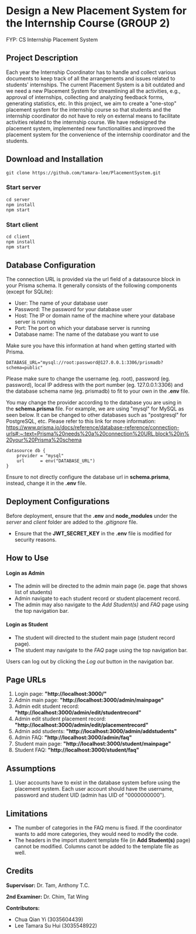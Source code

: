 # Design a New Placement System for the Internship Course (GROUP 2)

FYP: CS Internship Placement System

## Project Description

Each year the Internship Coordinator has to handle and collect various documents to keep track of all the arrangements and issues related to students' internships. The current Placement System is a bit outdated and we need a new Placement System for streamlining all the activities, e.g., approval of internships, collecting and analyzing feedback forms, generating statistics, etc.
In this project, we aim to create a "one-stop" placement system for the internship course so that students and the internship coordinator do not have to rely on external means to facilitate activities related to the internship course. We have redesigned the placement system, implemented new functionalities and improved the placement system for the convenience of the internship coordinator and the students.

## Download and Installation

    git clone https://github.com/tamara-lee/PlacementSystem.git

### Start server

    cd server
    npm install
    npm start

### Start client

    cd client
    npm install
    npm start

## Database Configuration

The connection URL is provided via the url field of a datasource block in your Prisma schema. It generally consists of the following components (except for SQLite):

- User: The name of your database user
- Password: The password for your database user
- Host: The IP or domain name of the machine where your database server is running
- Port: The port on which your database server is running
- Database name: The name of the database you want to use

Make sure you have this information at hand when getting started with Prisma.

    DATABASE_URL="mysql://root:password@127.0.0.1:3306/prismadb?schema=public"

Please make sure to change the username (eg. root), password (eg. password), local IP address with the port number (eg. 127.0.0.1:3306) and the database schema name (eg. prismadb) to fit to your own in the **.env** file.

You may change the provider according to the database you are using in the **schema.prisma** file. For example, we are using "mysql" for MySQL as seen below. It can be changed to other databases such as "postgresql" for PostgreSQL, etc. Please refer to this link for more information: https://www.prisma.io/docs/reference/database-reference/connection-urls#:~:text=Prisma%20needs%20a%20connection%20URL,block%20in%20your%20Prisma%20schema

    datasource db {
        provider = "mysql"
        url      = env("DATABASE_URL")
    }

Ensure to not directly configure the database url in **schema.prisma**, instead, change it in the **.env** file.

## Deployment Configurations

Before deployment, ensure that the **.env** and **node_modules** under the _server_ and _client_ folder are added to the _.gitignore_ file.

- Ensure that the **JWT_SECRET_KEY** in the **.env** file is modified for security reasons.

## How to Use

#### Login as Admin

- The admin will be directed to the admin main page (ie. page that shows list of students)
- Admin navigate to each student record or student placement record.
- The admin may also navigate to the _Add Student(s)_ and _FAQ_ page using the top navigation bar.

#### Login as Student

- The student will directed to the student main page (student record page).
- The student may navigate to the _FAQ_ page using the top navigation bar.

Users can log out by clicking the _Log out_ button in the navigation bar.

## Page URLs

1. Login page: **"http://localhost:3000/"**
2. Admin main page: **"http://localhost:3000/admin/mainpage"**
3. Admin edit student record: **"http://localhost:3000/admin/edit/studentrecord"**
4. Admin edit student placement record: **"http://localhost:3000/admin/edit/placementrecord"**
5. Admin add students: **"http://localhost:3000/admin/addstudents"**
6. Admin FAQ: **"http://localhost:3000/admin/faq"**
7. Student main page: **"http://localhost:3000/student/mainpage"**
8. Student FAQ: **"http://localhost:3000/student/faq"**

## Assumptions

1. User accounts have to exist in the database system before using the placement system. Each user account should have the username, password and student UID (admin has UID of "0000000000").

## Limitations

- The number of categories in the FAQ menu is fixed. If the coordinator wants to add more categories, they would need to modify the code.
- The headers in the import student template file (in **Add Student(s)** page) cannot be modified. Columns canot be added to the template file as well.

## Credits

**Supervisor:** Dr. Tam, Anthony T.C.

**2nd Examiner:** Dr. Chim, Tat Wing

**Contributors:**

- Chua Qian Yi (3035604439)
- Lee Tamara Su Hui (3035548922)
